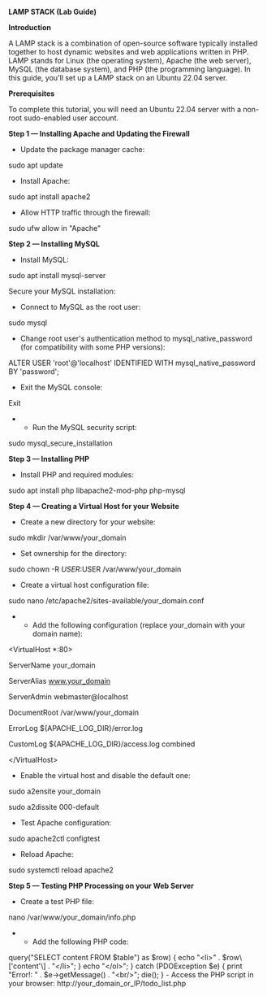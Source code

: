 **LAMP STACK (Lab Guide)**

**Introduction**

A LAMP stack is a combination of open-source software typically installed together to host dynamic websites and web applications written in PHP. LAMP stands for Linux (the operating system), Apache (the web server), MySQL (the database system), and PHP (the programming language). In this guide, you'll set up a LAMP stack on an Ubuntu 22.04 server.

**Prerequisites**

To complete this tutorial, you will need an Ubuntu 22.04 server with a non-root sudo-enabled user account.

**Step 1 — Installing Apache and Updating the Firewall**

- Update the package manager cache:

sudo apt update

- Install Apache:

sudo apt install apache2

- Allow HTTP traffic through the firewall:

sudo ufw allow in "Apache"

**Step 2 — Installing MySQL**

- Install MySQL:

sudo apt install mysql-server

Secure your MySQL installation:

- Connect to MySQL as the root user:

sudo mysql

- Change root user's authentication method to mysql_native_password (for compatibility with some PHP versions):

ALTER USER 'root'@'localhost' IDENTIFIED WITH mysql_native_password BY 'password';

- Exit the MySQL console:

Exit

- - Run the MySQL security script:

sudo mysql_secure_installation

**Step 3 — Installing PHP**

- Install PHP and required modules:

sudo apt install php libapache2-mod-php php-mysql

**Step 4 — Creating a Virtual Host for your Website**

- Create a new directory for your website:

sudo mkdir /var/www/your_domain

- Set ownership for the directory:

sudo chown -R $USER:$USER /var/www/your_domain

- Create a virtual host configuration file:

sudo nano /etc/apache2/sites-available/your_domain.conf

- - Add the following configuration (replace your_domain with your domain name):

&lt;VirtualHost \*:80&gt;

ServerName your_domain

ServerAlias www.your_domain

ServerAdmin webmaster@localhost

DocumentRoot /var/www/your_domain

ErrorLog ${APACHE_LOG_DIR}/error.log

CustomLog ${APACHE_LOG_DIR}/access.log combined

&lt;/VirtualHost&gt;

- Enable the virtual host and disable the default one:

sudo a2ensite your_domain

sudo a2dissite 000-default

- Test Apache configuration:

sudo apache2ctl configtest

- Reload Apache:

sudo systemctl reload apache2

**Step 5 — Testing PHP Processing on your Web Server**

- Create a test PHP file:

nano /var/www/your_domain/info.php

- - Add the following PHP code:

<?php

phpinfo();

- Access the PHP info page in your browser: http://server_domain_or_IP/info.php
- After confirming PHP is working, remove the info.php file:

sudo rm /var/www/your_domain/info.php

**Step 6 — Testing Database Connection from PHP (Optional)**

- Create a test database and user:
    - Access the MySQL console as root:

sudo mysql

- - Create a database and user:

CREATE DATABASE example_database;

CREATE USER 'example_user'@'%' IDENTIFIED BY 'password';

GRANT ALL ON example_database.\* TO 'example_user'@'%';

- - Exit the MySQL console:

exit

- Create a PHP script to test database connection:
    - Create a PHP file:

nano /var/www/your_domain/todo_list.php

- - Add the PHP script (replace with your user and password):

<?php

$user = "example_user";

$password = "password";

$database = "example_database";

$table = "todo_list";

try {

$db = new PDO("mysql:host=localhost;dbname=$database", $user, $password);

echo "&lt;h2&gt;TODO&lt;/h2&gt;&lt;ol&gt;";

foreach($db->query("SELECT content FROM $table") as $row) {

echo "&lt;li&gt;" . $row\['content'\] . "&lt;/li&gt;";

}

echo "&lt;/ol&gt;";

} catch (PDOException $e) {

print "Error!: " . $e->getMessage() . "&lt;br/&gt;";

die();

}

- Access the PHP script in your browser: http://your_domain_or_IP/todo_list.php
